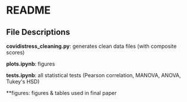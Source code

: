 # README 

## File Descriptions

**covidistress_cleaning.py**: generates clean data files (with composite scores)

**plots.ipynb**: figures

**tests.ipynb**: all statistical tests (Pearson correlation, MANOVA, ANOVA, Tukey's HSD)

**figures: figures & tables used in final paper
